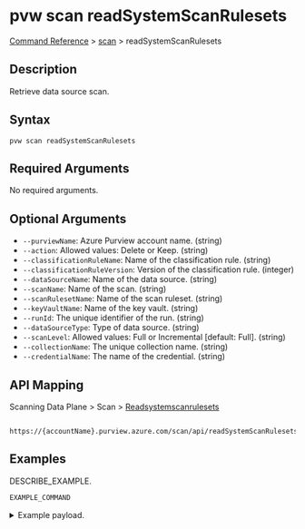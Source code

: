 # pvw scan readSystemScanRulesets
[Command Reference](../../../README.md#command-reference) > [scan](./main.md) > readSystemScanRulesets

## Description
Retrieve data source scan.

## Syntax
```
pvw scan readSystemScanRulesets
```

## Required Arguments
No required arguments.

## Optional Arguments
- `--purviewName`: Azure Purview account name. (string)
- `--action`: Allowed values: Delete or Keep. (string)
- `--classificationRuleName`: Name of the classification rule. (string)
- `--classificationRuleVersion`: Version of the classification rule. (integer)
- `--dataSourceName`: Name of the data source. (string)
- `--scanName`: Name of the scan. (string)
- `--scanRulesetName`: Name of the scan ruleset. (string)
- `--keyVaultName`: Name of the key vault. (string)
- `--runId`: The unique identifier of the run. (string)
- `--dataSourceType`: Type of data source. (string)
- `--scanLevel`: Allowed values: Full or Incremental [default: Full]. (string)
- `--collectionName`: The unique collection name. (string)
- `--credentialName`: The name of the credential. (string)

## API Mapping
Scanning Data Plane > Scan > [Readsystemscanrulesets]()
```
 https://{accountName}.purview.azure.com/scan/api/readSystemScanRulesets
```

## Examples
DESCRIBE_EXAMPLE.
```powershell
EXAMPLE_COMMAND
```
<details><summary>Example payload.</summary>
<p>

```json
PASTE_JSON_HERE
```
</p>
</details>